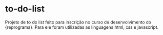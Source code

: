 # to-do-list

Projeto de to do list feito para inscrição no curso de desenvolvimento do {reprograma}. Para ele foram utilizadas as linguagens html, css e javascript. 
